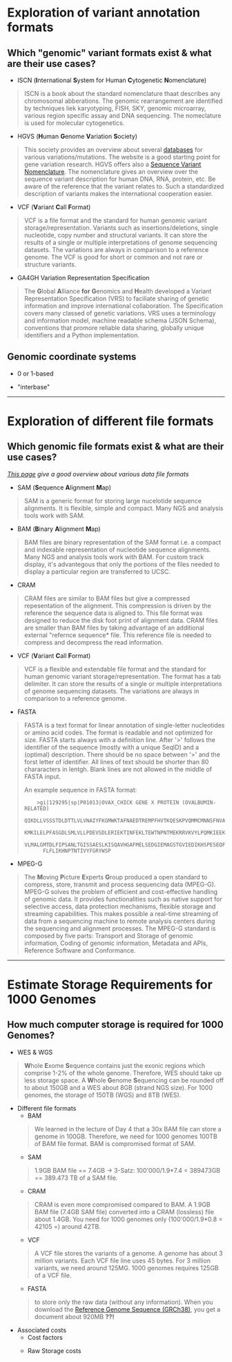 # Exploration of variant annotation formats

## Which "genomic" variant formats exist & what are their use cases?
* ISCN (**I**nternational **S**ystem for Human **C**ytogenetic **N**omenclature)
> ISCN is a book about the standard nomenclature thaat describes any chromosomal abberations. The genomic rearrangement are identified by techniques liek karyotyping, FISH, SKY, genomic microarray, various region specific assay and DNA sequencing. The nomeclature is used for molecular cytogenetics.
* HGVS (**H**uman **G**enome **V**ariation **S**ociety)
> This society provides an overview about several [databases](https://www.hgvs.org/content/databases-tools) for various variations/mutations. The website is a good starting point for gene variation research.
> HGVS offers also a [Sequence Variant Nomenclature](https://varnomen.hgvs.org/). The nomenclature gives an overview over the sequence variant description for human DNA, RNA, protein, etc. Be aware of the reference that the variant relates to. Such a standardized description of variants makes the international cooperation easier.
* VCF (**V**ariant **C**all **F**ormat)
> VCF is a file format and the standard for human genomic variant storage/representation. Variants such as insertions/deletions, single nucleotide, copy number and structural variants. It can store the results of a single or multiple interpretations of genome sequencing datasets. The variations are always in comparison to a reference genome. The VCF is good for short or common and not rare or structure variants.
* GA4GH Variation Representation Specification 
> The **G**lobal **A**lliance **for** **G**enomics and **H**ealth developed a Variant Representation Specification (VRS) to faciliate sharing of genetic information and improve international collaboration. The Specification covers many classed of genetic variations. VRS uses a terminology and information model, machine readable schema (JSON Schema), conventions that promore reliable data sharing, globally unique identifiers and a Python implementation. 

## Genomic coordinate systems
* 0 or 1-based
> 
* "interbase"

-------------------------------------------------------------------------------------------------

# Exploration of different file formats

## Which genomic file formats exist & what are their use cases?
*[This page](https://genome.ucsc.edu/FAQ/FAQformat.html) give a good overview about various data file formats*

* SAM (**S**equence **A**lignment **M**ap)
> SAM is a generic format for storing large nucelotide sequence alignments. It is flexible, simple and compact. Many NGS and analysis tools work with SAM.
* BAM (**B**inary **A**lignment **M**ap)
> BAM files are binary representation of the SAM format i.e. a compact and indexable representation of nucleotide sequence alignments. Many NGS and analysis tools work with BAM. For custom track display, it's advantegous that only the portions of the files needed to display a particular region are transferred to UCSC. 
* CRAM
> CRAM files are similar to BAM files but give a compressed repesentation of the alignment. This compression is driven by the reference the sequence data is aligned to. This file format was designed to reduce the disk foot print of alignment data. CRAM files are smaller than BAM files by taking advantage of an additional external "refernce sequence* file. This reference file is needed to compress and decompress the read information. 
* VCF (**V**ariant **C**all **F**ormat)
> VCF is a flexible and extendable file format and the standard for human genomic variant storage/representation. The format has a tab delimiter.  It can store the results of a single or multiple interpretations of genome sequencing datasets. The variations are always in comparison to a reference genome. 
* FASTA
> FASTA is a text format for linear annotation of single-letter nucleotides or amino acid codes. The format is readable and not optimized for size. FASTA starts always with a definition line. After '>' follows the identifier of the sequence (mostly with a unique SeqID) and a (optimal) description. There should be no space between '>' and the forst letter of identifier. All lines of text should be shorter than 80 chararacters in lentgh. Blank lines are not allowed in the middle of FASTA input.
>
> An example sequence in FASTA format:
>
>         >gi|129295|sp|P01013|OVAX_CHICK GENE X PROTEIN (OVALBUMIN-RELATED)
>	        QIKDLLVSSSTDLDTTLVLVNAIYFKGMWKTAFNAEDTREMPFHVTKQESKPVQMMCMNNSFNVATLPAE
>        	KMKILELPFASGDLSMLVLLPDEVSDLERIEKTINFEKLTEWTNPNTMEKRRVKVYLPQMKIEEKYNLTS
>	        VLMALGMTDLFIPSANLTGISSAESLKISQAVHGAFMELSEDGIEMAGSTGVIEDIKHSPESEQFRADHP
>	        FLFLIKHNPTNTIVYFGRYWSP
* MPEG-G
> The **M**oving **P**icture **E**xperts **G**roup produced a open standard to compress, store, transmit and process sequencing data (MPEG-G). MPEG-G solves the problem of efficient and cost-effective handling of genomic data. It provides functionalities such as native support for selective access, data protection mechanisms, flexible storage and streaming capabilities. This makes possible a real-time streaming of data from a sequencing machine to remote analysis centers during the sequencing and alignment processes. The MPEG-G standard is composed by five parts: Transport and Storage of genomic information, Coding of genomic information, Metadata and APIs, Reference Software and Conformance. 

--------------------------------------------------------------------------------------------------

# Estimate Storage Requirements for 1000 Genomes

## How much computer storage is required for 1000 Genomes?
* WES & WGS
> **W**hole **E**xome **S**equence contains just the exonic regions which comprise 1-2% of the whole genome. Therefore, WES should take up less storage space.  A **W**hole **G**enome **S**equencing can be rounded off to about 150GB and a WES about 8GB (strand NGS size). For 1000 genomes, the storage of 150TB (WGS) and 8TB (WES). [](https://www.strand-ngs.com/support/ngs-data-storage-requirements)
* Different file formats
  * BAM
  > We learned in the lecture of Day 4 that a 30x BAM file can store a genome in 100GB. Therefore, we need for 1000 genomes 100TB of BAM file format.
  BAM is compromised format of SAM. 
  * SAM
  > 1.9GB BAM file == 7.4GB -> 3-Satz: 100'000/1.9*7.4 = 389473GB == 389.473 TB of a SAM file. [](https://www.uppmax.uu.se/support/user-guides/using-cram-to-compress-bam-files/)
  * CRAM
  > CRAM is even more compromised compared to BAM. A 1.9GB BAM file (7.4GB SAM file) converted into a CRAM (lossless) file about 1.4GB. You need for 1000 genomes only (100'000/1.9*0.8 = 42105 =) around 42TB.      
  * VCF
  > A VCF file stores the variants of a genome. A genome has about 3 million variants. Each VCF file line uses 45 bytes. For 3 million variants, we need around 125MG. 1000 genomes requires 125GB of a VCF file. [](https://medium.com/precision-medicine/how-big-is-the-human-genome-e90caa3409b0) 
  * FASTA
  > to store only the raw data (without any information). When you download the [Reference Genome Sequence (GRCh38)](), you get a document about 920MB **??!**
* Associated costs
  * Cost factors
  >
  * Raw Storage costs
  >
